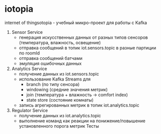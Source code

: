 # iotopia
internet of thingsotopia - учебный микро-проект для работы с Kafka
1. Sensor Service 
   - генерация искусственных данных от разных типов сенсоров (температура, влажность, освещение)
   - отправка сообщений в топик iot.sensors.topic в разные партиции по roomId
   - отправка сообщений батчами
   - эмуляция ошибочных данных
2. Analytics Service
   - получение данных из iot.sensors.topic
   - использование Kafka Streams для
     - branch (по типу сенсора)
     - windowing (средние значения метрик)
     - join (температура + влажность → comfort index)
     - state store (состояние комнаты)
   - запись агрегированных метрик в топик iot.analytics.topic
3. Regulator Service
   - получение данных из iot.analytics.topic
   - выполнение команд как реакции на понижение/повышение установленного порога метрик
Тесты
